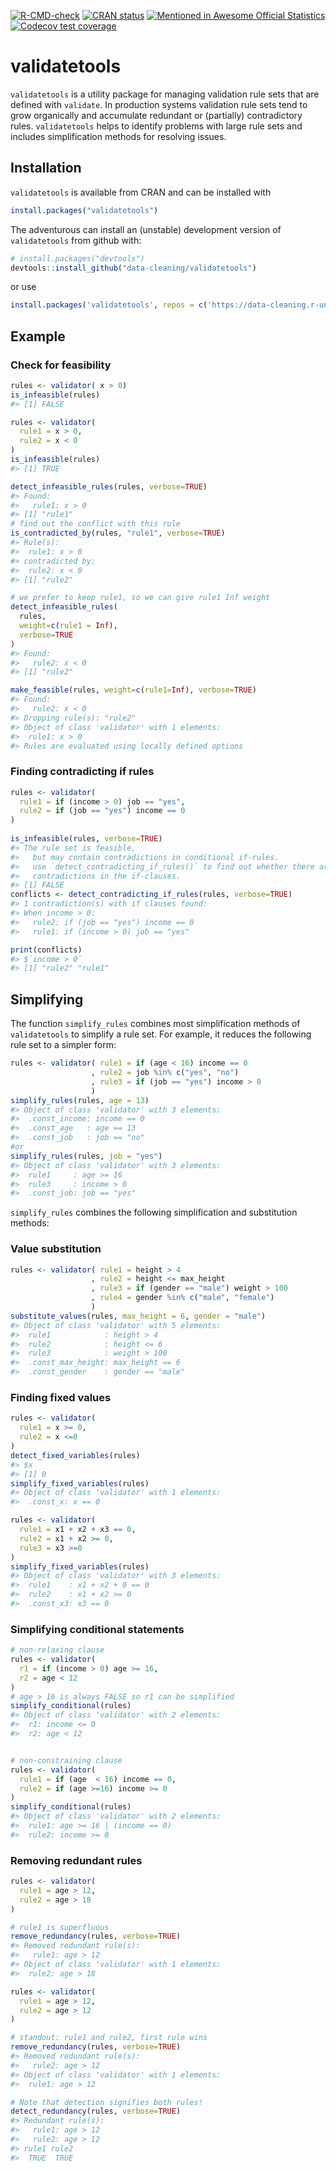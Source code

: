 
<!-- README.md is generated from README.Rmd. Please edit that file -->

<!-- badges: start -->

[![R-CMD-check](https://github.com/data-cleaning/validatetools/actions/workflows/R-CMD-check.yaml/badge.svg)](https://github.com/data-cleaning/validatetools/actions/workflows/R-CMD-check.yaml)
[![CRAN
status](https://www.r-pkg.org/badges/version/validatetools)](https://CRAN.R-project.org/package=validatetools)
[![Mentioned in Awesome Official
Statistics](https://awesome.re/mentioned-badge.svg)](http://www.awesomeofficialstatistics.org)
[![Codecov test
coverage](https://codecov.io/gh/data-cleaning/validatetools/graph/badge.svg)](https://app.codecov.io/gh/data-cleaning/validatetools)
<!-- badges: end -->

# validatetools

`validatetools` is a utility package for managing validation rule sets
that are defined with `validate`. In production systems validation rule
sets tend to grow organically and accumulate redundant or (partially)
contradictory rules. `validatetools` helps to identify problems with
large rule sets and includes simplification methods for resolving
issues.

## Installation

`validatetools` is available from CRAN and can be installed with

``` r
install.packages("validatetools")
```

The adventurous can install an (unstable) development version of
`validatetools` from github with:

``` r
# install.packages("devtools")
devtools::install_github("data-cleaning/validatetools")
```

or use

``` r
install.packages('validatetools', repos = c('https://data-cleaning.r-universe.dev', 'https://cloud.r-project.org'))
```

## Example

### Check for feasibility

``` r
rules <- validator( x > 0)
is_infeasible(rules)
#> [1] FALSE

rules <- validator(
  rule1 = x > 0,
  rule2 = x < 0
)
is_infeasible(rules)
#> [1] TRUE

detect_infeasible_rules(rules, verbose=TRUE)
#> Found: 
#>   rule1: x > 0
#> [1] "rule1"
# find out the conflict with this rule
is_contradicted_by(rules, "rule1", verbose=TRUE)
#> Rule(s): 
#>  rule1: x > 0
#> contradicted by:
#>  rule2: x < 0
#> [1] "rule2"

# we prefer to keep rule1, so we can give rule1 Inf weight
detect_infeasible_rules(
  rules, 
  weight=c(rule1 = Inf), 
  verbose=TRUE
)
#> Found: 
#>   rule2: x < 0
#> [1] "rule2"

make_feasible(rules, weight=c(rule1=Inf), verbose=TRUE)
#> Found: 
#>   rule2: x < 0
#> Dropping rule(s): "rule2"
#> Object of class 'validator' with 1 elements:
#>  rule1: x > 0
#> Rules are evaluated using locally defined options
```

### Finding contradicting if rules

``` r
rules <- validator(
  rule1 = if (income > 0) job == "yes",
  rule2 = if (job == "yes") income == 0
)
    
is_infeasible(rules, verbose=TRUE)
#> The rule set is feasible,
#>   but may contain contradictions in conditional if-rules.
#>   use `detect_contradicting_if_rules()` to find out whether there are 
#>   contradictions in the if-clauses.
#> [1] FALSE
conflicts <- detect_contradicting_if_rules(rules, verbose=TRUE)
#> 1 contradiction(s) with if clauses found:
#> When income > 0:
#>   rule2: if (job == "yes") income == 0
#>   rule1: if (income > 0) job == "yes"
```

``` r
print(conflicts)
#> $`income > 0`
#> [1] "rule2" "rule1"
```

## Simplifying

The function `simplify_rules` combines most simplification methods of
`validatetools` to simplify a rule set. For example, it reduces the
following rule set to a simpler form:

``` r
rules <- validator( rule1 = if (age < 16) income == 0
                  , rule2 = job %in% c("yes", "no")
                  , rule3 = if (job == "yes") income > 0
                  )
simplify_rules(rules, age = 13)
#> Object of class 'validator' with 3 elements:
#>  .const_income: income == 0
#>  .const_age   : age == 13
#>  .const_job   : job == "no"
#or 
simplify_rules(rules, job = "yes")
#> Object of class 'validator' with 3 elements:
#>  rule1     : age >= 16
#>  rule3     : income > 0
#>  .const_job: job == "yes"
```

`simplify_rules` combines the following simplification and substitution
methods:

### Value substitution

``` r
rules <- validator( rule1 = height > 4
                  , rule2 = height <= max_height
                  , rule3 = if (gender == "male") weight > 100
                  , rule4 = gender %in% c("male", "female")
                  )
substitute_values(rules, max_height = 6, gender = "male")
#> Object of class 'validator' with 5 elements:
#>  rule1            : height > 4
#>  rule2            : height <= 6
#>  rule3            : weight > 100
#>  .const_max_height: max_height == 6
#>  .const_gender    : gender == "male"
```

### Finding fixed values

``` r
rules <- validator( 
  rule1 = x >= 0, 
  rule2 = x <=0
)
detect_fixed_variables(rules)
#> $x
#> [1] 0
simplify_fixed_variables(rules)
#> Object of class 'validator' with 1 elements:
#>  .const_x: x == 0

rules <- validator(
  rule1 = x1 + x2 + x3 == 0,
  rule2 = x1 + x2 >= 0,
  rule3 = x3 >=0
)
simplify_fixed_variables(rules)
#> Object of class 'validator' with 3 elements:
#>  rule1    : x1 + x2 + 0 == 0
#>  rule2    : x1 + x2 >= 0
#>  .const_x3: x3 == 0
```

### Simplifying conditional statements

``` r
# non-relaxing clause
rules <- validator( 
  r1 = if (income > 0) age >= 16,
  r2 = age < 12
)
# age > 16 is always FALSE so r1 can be simplified
simplify_conditional(rules)
#> Object of class 'validator' with 2 elements:
#>  r1: income <= 0
#>  r2: age < 12


# non-constraining clause
rules <- validator( 
  rule1 = if (age  < 16) income == 0,
  rule2 = if (age >=16) income >= 0
)
simplify_conditional(rules)
#> Object of class 'validator' with 2 elements:
#>  rule1: age >= 16 | (income == 0)
#>  rule2: income >= 0
```

### Removing redundant rules

``` r
rules <- validator(
  rule1 = age > 12,
  rule2 = age > 18
)

# rule1 is superfluous
remove_redundancy(rules, verbose=TRUE)
#> Removed redundant rule(s):
#>   rule1: age > 12
#> Object of class 'validator' with 1 elements:
#>  rule2: age > 18

rules <- validator(
  rule1 = age > 12,
  rule2 = age > 12
)

# standout: rule1 and rule2, first rule wins
remove_redundancy(rules, verbose=TRUE)
#> Removed redundant rule(s):
#>   rule2: age > 12
#> Object of class 'validator' with 1 elements:
#>  rule1: age > 12

# Note that detection signifies both rules!
detect_redundancy(rules, verbose=TRUE)
#> Redundant rule(s):
#>   rule1: age > 12
#>   rule2: age > 12
#> rule1 rule2 
#>  TRUE  TRUE
```
